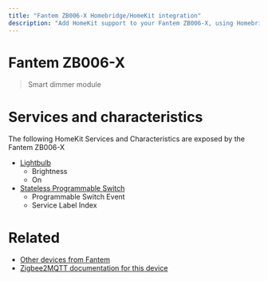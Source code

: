 ```yaml
---
title: "Fantem ZB006-X Homebridge/HomeKit integration"
description: "Add HomeKit support to your Fantem ZB006-X, using Homebridge, Zigbee2MQTT and homebridge-z2m."
---
```

<!---
This file has been GENERATED using src/docgen/docgen.ts
DO NOT EDIT THIS FILE MANUALLY!
-->
# Fantem ZB006-X
> Smart dimmer module


# Services and characteristics
The following HomeKit Services and Characteristics are exposed by
the Fantem ZB006-X

* [Lightbulb](../../light.md)
  * Brightness
  * On
* [Stateless Programmable Switch](../../action.md)
  * Programmable Switch Event
  * Service Label Index


# Related
* [Other devices from Fantem](../index.md#fantem)
* [Zigbee2MQTT documentation for this device](https://www.zigbee2mqtt.io/devices/ZB006-X.html)